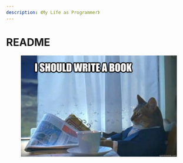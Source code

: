 ```yaml
---
description: 《My Life as Programmer》
---
```


# README

<div align="left">

<figure><img src=".gitbook/assets/i-should-write-a-book.webp" alt=""><figcaption></figcaption></figure>

</div>
